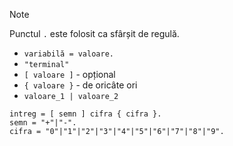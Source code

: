 
> [!NOTE]
> Punctul `.` este folosit ca sfârșit de regulă.

- `variabilă = valoare.`
- `"terminal"`
- `[ valoare ]` - opțional
- `{ valoare }` - de oricâte ori
- `valoare_1 | valoare_2`

```ebnf
intreg = [ semn ] cifra { cifra }.
semn = "+"|"-".
cifra = "0"|"1"|"2"|"3"|"4"|"5"|"6"|"7"|"8"|"9".
```